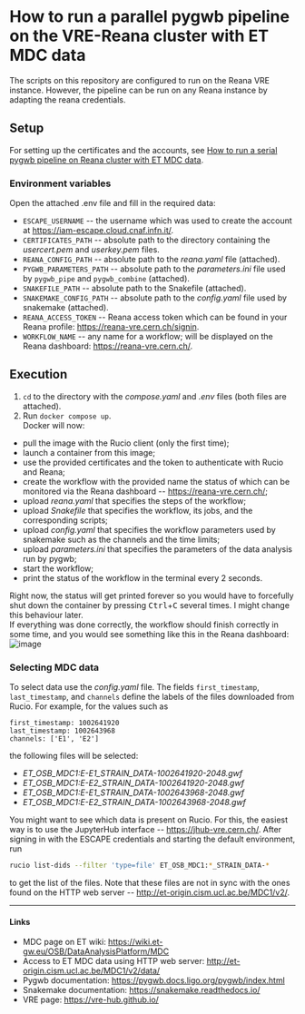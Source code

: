 # How to run a parallel pygwb pipeline on the VRE-Reana cluster with ET MDC data

The scripts on this repository are configured to run on the Reana VRE instance. However, the pipeline can be run on any Reana instance by adapting the reana credentials.

## Setup
For setting up the certificates and the accounts, see [How to run a serial pygwb pipeline on Reana cluster with ET MDC data](https://gist.github.com/GeorgySk/5cd862712d5e4d3d3cdb24275b02c877).

### Environment variables
Open the attached .env file and fill in the required data:
- `ESCAPE_USERNAME` -- the username which was used to create the account at https://iam-escape.cloud.cnaf.infn.it/.
- `CERTIFICATES_PATH` -- absolute path to the directory containing the _usercert.pem_ and _userkey.pem_ files.
- `REANA_CONFIG_PATH` -- absolute path to the _reana.yaml_ file (attached).
- `PYGWB_PARAMETERS_PATH` -- absolute path to the _parameters.ini_ file used by `pygwb_pipe` and `pygwb_combine` (attached).
- `SNAKEFILE_PATH` -- absolute path to the Snakefile (attached).
- `SNAKEMAKE_CONFIG_PATH` -- absolute path to the _config.yaml_ file used by snakemake (attached).
- `REANA_ACCESS_TOKEN` -- Reana access token which can be found in your Reana profile: https://reana-vre.cern.ch/signin. 
- `WORKFLOW_NAME` -- any name for a workflow; will be displayed on the Reana dashboard: https://reana-vre.cern.ch/.

## Execution
1. `cd` to the directory with the _compose.yaml_ and _.env_ files (both files are attached).
2. Run `docker compose up`.  
Docker will now:
- pull the image with the Rucio client (only the first time);
- launch a container from this image;
- use the provided certificates and the token to authenticate with Rucio and Reana;
- create the workflow with the provided name the status of which can be monitored via the Reana dashboard -- https://reana-vre.cern.ch/;
- upload _reana.yaml_ that specifies the steps of the workflow;
- upload _Snakefile_ that specifies the workflow, its jobs, and the corresponding scripts;
- upload _config.yaml_ that specifies the workflow parameters used by snakemake such as the channels and the time limits;
- upload _parameters.ini_ that specifies the parameters of the data analysis run by pygwb;
- start the workflow;
- print the status of the workflow in the terminal every 2 seconds.  

Right now, the status will get printed forever so you would have to forcefully shut down the container by pressing <kbd>Ctrl</kbd>+<kbd>C</kbd> several times. I might change this behaviour later.  
If everything was done correctly, the workflow should finish correctly in some time, and you would see something like this in the Reana dashboard:  
![image](https://user-images.githubusercontent.com/20144534/285870654-acb1c313-9741-46ff-8a74-88e1b4c83015.png)

### Selecting MDC data
To select data use the _config.yaml_ file. The fields `first_timestamp`, `last_timestamp`, and `channels` define the labels of the files downloaded from Rucio. For example, for the values such as
```
first_timestamp: 1002641920
last_timestamp: 1002643968
channels: ['E1', 'E2']
```
the following files will be selected:
- _ET_OSB_MDC1:E-E1_STRAIN_DATA-1002641920-2048.gwf_
- _ET_OSB_MDC1:E-E2_STRAIN_DATA-1002641920-2048.gwf_
- _ET_OSB_MDC1:E-E1_STRAIN_DATA-1002643968-2048.gwf_
- _ET_OSB_MDC1:E-E2_STRAIN_DATA-1002643968-2048.gwf_

You might want to see which data is present on Rucio. For this, the easiest way is to use the JupyterHub interface -- https://jhub-vre.cern.ch/. After signing in with the ESCAPE credentials and starting the default environment, run  
```bash
rucio list-dids --filter 'type=file' ET_OSB_MDC1:*_STRAIN_DATA-*
```
to get the list of the files. Note that these files are not in sync with the ones found on the HTTP web server -- http://et-origin.cism.ucl.ac.be/MDC1/v2/.  

---

#### Links
- MDC page on ET wiki: https://wiki.et-gw.eu/OSB/DataAnalysisPlatform/MDC
- Access to ET MDC data using HTTP web server: http://et-origin.cism.ucl.ac.be/MDC1/v2/data/
- Pygwb documentation: https://pygwb.docs.ligo.org/pygwb/index.html
- Snakemake documentation: https://snakemake.readthedocs.io/
- VRE page: https://vre-hub.github.io/
